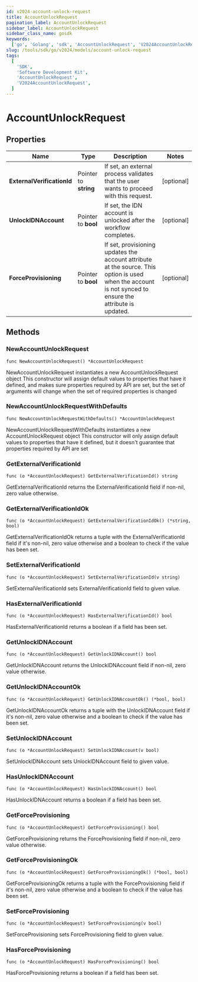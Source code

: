 ```yaml
---
id: v2024-account-unlock-request
title: AccountUnlockRequest
pagination_label: AccountUnlockRequest
sidebar_label: AccountUnlockRequest
sidebar_class_name: gosdk
keywords:
  ['go', 'Golang', 'sdk', 'AccountUnlockRequest', 'V2024AccountUnlockRequest']
slug: /tools/sdk/go/v2024/models/account-unlock-request
tags:
  [
    'SDK',
    'Software Development Kit',
    'AccountUnlockRequest',
    'V2024AccountUnlockRequest',
  ]
---
```


# AccountUnlockRequest

## Properties

| Name | Type | Description | Notes |
| --- | --- | --- | --- |
| **ExternalVerificationId** | Pointer to **string** | If set, an external process validates that the user wants to proceed with this request. | [optional] |
| **UnlockIDNAccount** | Pointer to **bool** | If set, the IDN account is unlocked after the workflow completes. | [optional] |
| **ForceProvisioning** | Pointer to **bool** | If set, provisioning updates the account attribute at the source. This option is used when the account is not synced to ensure the attribute is updated. | [optional] |

## Methods

### NewAccountUnlockRequest

`func NewAccountUnlockRequest() *AccountUnlockRequest`

NewAccountUnlockRequest instantiates a new AccountUnlockRequest object This constructor will assign default values to properties that have it defined, and makes sure properties required by API are set, but the set of arguments will change when the set of required properties is changed

### NewAccountUnlockRequestWithDefaults

`func NewAccountUnlockRequestWithDefaults() *AccountUnlockRequest`

NewAccountUnlockRequestWithDefaults instantiates a new AccountUnlockRequest object This constructor will only assign default values to properties that have it defined, but it doesn't guarantee that properties required by API are set

### GetExternalVerificationId

`func (o *AccountUnlockRequest) GetExternalVerificationId() string`

GetExternalVerificationId returns the ExternalVerificationId field if non-nil, zero value otherwise.

### GetExternalVerificationIdOk

`func (o *AccountUnlockRequest) GetExternalVerificationIdOk() (*string, bool)`

GetExternalVerificationIdOk returns a tuple with the ExternalVerificationId field if it's non-nil, zero value otherwise and a boolean to check if the value has been set.

### SetExternalVerificationId

`func (o *AccountUnlockRequest) SetExternalVerificationId(v string)`

SetExternalVerificationId sets ExternalVerificationId field to given value.

### HasExternalVerificationId

`func (o *AccountUnlockRequest) HasExternalVerificationId() bool`

HasExternalVerificationId returns a boolean if a field has been set.

### GetUnlockIDNAccount

`func (o *AccountUnlockRequest) GetUnlockIDNAccount() bool`

GetUnlockIDNAccount returns the UnlockIDNAccount field if non-nil, zero value otherwise.

### GetUnlockIDNAccountOk

`func (o *AccountUnlockRequest) GetUnlockIDNAccountOk() (*bool, bool)`

GetUnlockIDNAccountOk returns a tuple with the UnlockIDNAccount field if it's non-nil, zero value otherwise and a boolean to check if the value has been set.

### SetUnlockIDNAccount

`func (o *AccountUnlockRequest) SetUnlockIDNAccount(v bool)`

SetUnlockIDNAccount sets UnlockIDNAccount field to given value.

### HasUnlockIDNAccount

`func (o *AccountUnlockRequest) HasUnlockIDNAccount() bool`

HasUnlockIDNAccount returns a boolean if a field has been set.

### GetForceProvisioning

`func (o *AccountUnlockRequest) GetForceProvisioning() bool`

GetForceProvisioning returns the ForceProvisioning field if non-nil, zero value otherwise.

### GetForceProvisioningOk

`func (o *AccountUnlockRequest) GetForceProvisioningOk() (*bool, bool)`

GetForceProvisioningOk returns a tuple with the ForceProvisioning field if it's non-nil, zero value otherwise and a boolean to check if the value has been set.

### SetForceProvisioning

`func (o *AccountUnlockRequest) SetForceProvisioning(v bool)`

SetForceProvisioning sets ForceProvisioning field to given value.

### HasForceProvisioning

`func (o *AccountUnlockRequest) HasForceProvisioning() bool`

HasForceProvisioning returns a boolean if a field has been set.
